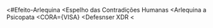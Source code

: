 <#Efeito-Arlequina
<Espelho das Contradições Humanas
<Arlequina a Psicopata
<CORA={VISA} 
<Defesnser XDR
<
